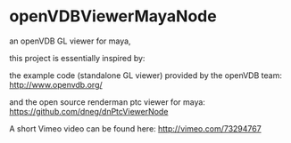 openVDBViewerMayaNode
=====================

an openVDB GL viewer for maya, 

this project is essentially inspired by:

the example code (standalone GL viewer) provided by the openVDB team:
http://www.openvdb.org/

and the open source renderman ptc viewer for maya:
https://github.com/dneg/dnPtcViewerNode

A short Vimeo video can be found here:
http://vimeo.com/73294767
